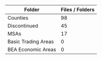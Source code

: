 | Folder              |   Files / Folders |
|---------------------|-------------------|
| Counties            |                98 |
| Discontinued        |                45 |
| MSAs                |                17 |
| Basic Trading Areas |                 0 |
| BEA Economic Areas  |                 0 |